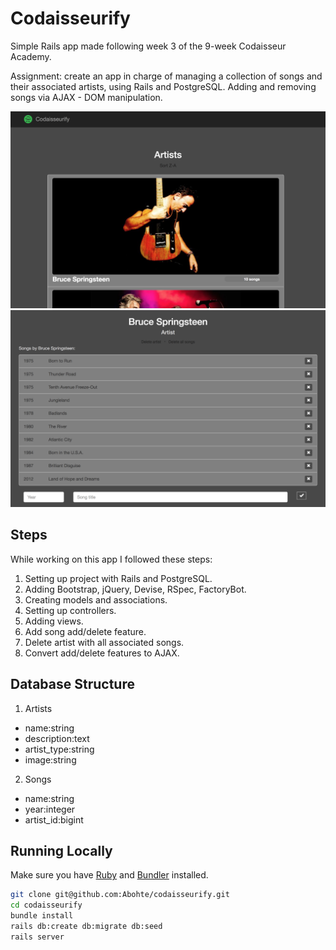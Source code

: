 # Codaisseurify

Simple Rails app made following week 3 of the 9-week Codaisseur Academy.

Assignment: create an app in charge of managing a collection of songs and their associated artists, using Rails and PostgreSQL. Adding and removing songs via AJAX - DOM manipulation.

![Home Page](app/assets/images/CodaisseurifyHomePage.png)
![Artist Page](app/assets/images/CodaisseurifyArtistPage.png)

## Steps

While working on this app I followed these steps:

1. Setting up project with Rails and PostgreSQL.
2. Adding Bootstrap, jQuery, Devise, RSpec, FactoryBot.
3. Creating models and associations.
4. Setting up controllers.
5. Adding views.
6. Add song add/delete feature.
7. Delete artist with all associated songs.
8. Convert add/delete features to AJAX.

## Database Structure

1. Artists
  * name:string
  * description:text
  * artist_type:string
  * image:string

2. Songs
  * name:string
  * year:integer
  * artist_id:bigint


## Running Locally

Make sure you have [Ruby](https://www.ruby-lang.org/en/) and [Bundler](http://bundler.io/) installed.

```bash
git clone git@github.com:Abohte/codaisseurify.git
cd codaisseurify
bundle install
rails db:create db:migrate db:seed
rails server
```
